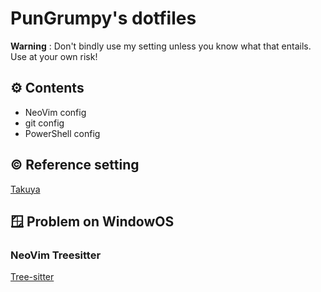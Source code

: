 # PunGrumpy's dotfiles

**Warning** : Don't bindly use my setting unless you know what that entails. Use at your own risk!

## ⚙️ Contents

-   NeoVim config
-   git config
-   PowerShell config

## ©️ Reference setting

[Takuya](https://github.com/craftzdog/dotfiles-public/tree/nvim-05)

## 🪟 Problem on WindowOS

### NeoVim Treesitter

[Tree-sitter](https://github.com/nvim-treesitter/nvim-treesitter)
